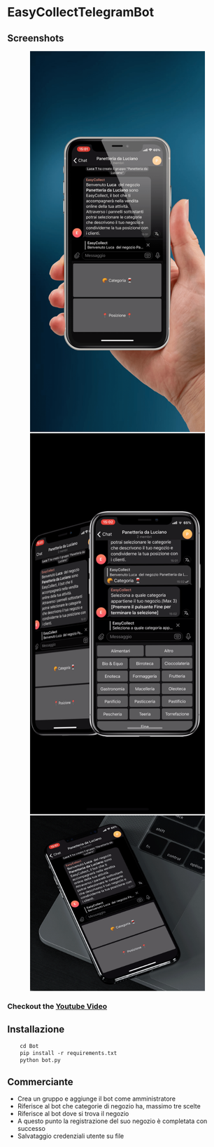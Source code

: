 # EasyCollectTelegramBot

## Screenshots

<div align="center">
	<img src="Screenshots/1.PNG" width="400px"</img> 
	<img src="Screenshots/3.PNG" width="400px"</img> 
	<img src="Screenshots/8.PNG" width="400px"</img> 
</div>

### Checkout the [Youtube Video](https://www.youtube.com/watch?v=86aQWj2rBxY)

## Installazione

```shell
	cd Bot
	pip install -r requirements.txt
	python bot.py
```


## Commerciante

- Crea un gruppo e aggiunge il bot come amministratore
- Riferisce al bot che categorie di negozio ha, massimo tre scelte
- Riferisce al bot dove si trova il negozio
- A questo punto la registrazione del suo negozio è completata con successo
- Salvataggio credenziali utente su file

